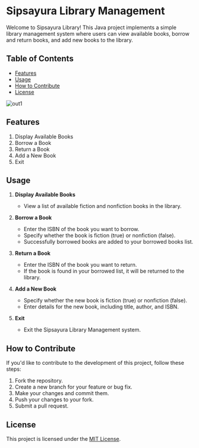 # Sipsayura Library Management

Welcome to Sipsayura Library! This Java project implements a simple library management system where users can view available books, borrow and return books, and add new books to the library.

## Table of Contents
- [Features](#features)
- [Usage](#usage)
- [How to Contribute](#how-to-contribute)
- [License](#license)
  
![out1](https://github.com/Isuru-27/Library_Management_System/assets/139687227/d05a2e71-e7c2-48a8-acd7-039aba3059cf)

## Features

1. Display Available Books
2. Borrow a Book
3. Return a Book
4. Add a New Book
5. Exit


## Usage

1. **Display Available Books**
   - View a list of available fiction and nonfiction books in the library.
     

2. **Borrow a Book**
   - Enter the ISBN of the book you want to borrow.
   - Specify whether the book is fiction (true) or nonfiction (false).
   - Successfully borrowed books are added to your borrowed books list.

3. **Return a Book**
   - Enter the ISBN of the book you want to return.
   - If the book is found in your borrowed list, it will be returned to the library.

4. **Add a New Book**
   - Specify whether the new book is fiction (true) or nonfiction (false).
   - Enter details for the new book, including title, author, and ISBN.

5. **Exit**
   - Exit the Sipsayura Library Management system.

## How to Contribute

If you'd like to contribute to the development of this project, follow these steps:

1. Fork the repository.
2. Create a new branch for your feature or bug fix.
3. Make your changes and commit them.
4. Push your changes to your fork.
5. Submit a pull request.

## License

This project is licensed under the [MIT License](LICENSE).
